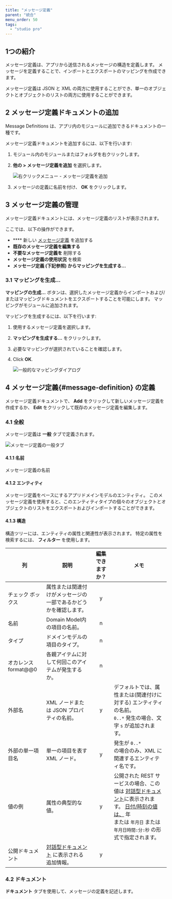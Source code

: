 ```yaml
---
title: "メッセージ定義"
parent: "統合"
menu_order: 50
tags:
  - "studio pro"
---
```


## 1つの紹介

メッセージ定義は、アプリから送信されるメッセージの構造を定義します。 メッセージを定義することで、インポートとエクスポートのマッピングを作成できます。

メッセージ定義は JSON と XML の両方に使用することができ、単一のオブジェクトとオブジェクトのリストの両方に使用することができます。

## 2 メッセージ定義ドキュメントの追加

Message Definitions は、アプリ内のモジュールに追加できるドキュメントの一種です。

メッセージ定義ドキュメントを追加するには、以下を行います:

1. モジュール内のモジュールまたはフォルダを右クリックします。

2. **他の > メッセージ定義を追加** を選択します。

    ![右クリックメニュー - メッセージ定義を追加](attachments/message-definitions/add-definitions-document.png)

3. メッセージの定義に名前を付け、 **OK** をクリックします。

## 3 メッセージ定義の管理

メッセージ定義ドキュメントには、メッセージ定義のリストが表示されます。

ここでは、以下の操作ができます。

* **** 新しい [メッセージ定義](#message-definition) を追加する
* **既存のメッセージ定義を編集する**
* **不要なメッセージ定義を** 削除する
* **メッセージ定義の使用状況** を検索
* **メッセージ定義 (下記参照) からマッピングを生成する…**

### 3.1 マッピングを生成…

**マッピングの生成…** ボタンは、選択したメッセージ定義からインポートおよび/またはマッピングドキュメントをエクスポートすることを可能にします。 マッピングがモジュールに追加されます。

マッピングを生成するには、以下を行います:

1. 使用するメッセージ定義を選択します。

2. **マッピングを生成する…** をクリックします。

3. 必要なマッピングが選択されていることを確認します。

4. Click **OK**.

    ![一般的なマッピングダイアログ](attachments/message-definitions/generate-mappings.png)

## 4 メッセージ定義{#message-definition} の定義

メッセージ定義ドキュメントで、 **Add** をクリックして新しいメッセージ定義を作成するか、 **Edit** をクリックして既存のメッセージ定義を編集します。

### 4.1 全般

メッセージ定義は **一般** タブで定義されます。

![メッセージ定義の一般タブ](attachments/message-definitions/message-definition.png)

#### 4.1.1 名前

メッセージ定義の名前

#### 4.1.2 エンティティ

メッセージ定義をベースにするアプリドメインモデルのエンティティ。 このメッセージ定義を使用すると、このエンティティタイプの個々のオブジェクトとオブジェクトのリストをエクスポートおよびインポートすることができます。

#### 4.1.3 構造

構造ツリーには、エンティティの属性と関連性が表示されます。 特定の属性を検索するには、 **フィルター** を使用します。

| 列              | 説明                                                                         | 編集できますか？ | メモ                                                                                                                                                                                                                |
| -------------- | -------------------------------------------------------------------------- |:--------:| ----------------------------------------------------------------------------------------------------------------------------------------------------------------------------------------------------------------- |
| チェック ボックス      | 属性または関連付けがメッセージの一部であるかどうかを確認します。                                           |    y     |                                                                                                                                                                                                                   |
| 名前             | Domain Model内の項目の名前。                                                       |    n     |                                                                                                                                                                                                                   |
| タイプ            | ドメインモデルの項目のタイプ。                                                            |    n     |                                                                                                                                                                                                                   |
| オカレンスformat@@0 | 各親アイテムに対して何回このアイテムが発生するか。                                                  |    n     |                                                                                                                                                                                                                   |
| 外部名            | XML ノードまたは JSON プロパティの名前。                                                  |    y     | デフォルトでは、属性または(関連付けに対する) エンティティの名前。<br /> `0..*` 発生の場合、文字 `s` が追加されます。                                                                                                                                       |
| 外部の単一項目名       | 単一の項目を表す XML ノード。                                                          |    y     | 発生が `0..*`<br /> の場合のみ、XML に関連するエンティティ名です。                                                                                                                                                                  |
| 値の例            | 属性の典型的な値。                                                                  |    y     | 公開された REST サービスの場合、この値は [対話型ドキュメント](published-rest-services#interactive-documentation)に表示されます。 [ 日付/時刻の値は、](published-rest-services#interactive-documentation) 年<br />または `年月日` または `年月日時間:分:秒` の形式で指定されます。 |
| 公開ドキュメント       | [対話型ドキュメント](published-rest-services#interactive-documentation) に表示される追加情報。 |    y     |                                                                                                                                                                                                                   |

### 4.2 ドキュメント

**ドキュメント** タブを使用して、メッセージの定義を記述します。